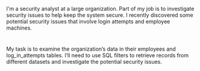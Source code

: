 I'm a security analyst at a large organization. Part of my job is to investigate security issues to help keep the system secure. I recently discovered some potential security issues that involve login attempts and employee machines. <br>
# 
My task is to examine the organization’s data in their employees and log_in_attempts tables. I’ll need to use SQL filters to retrieve records from different datasets and investigate the potential security issues.